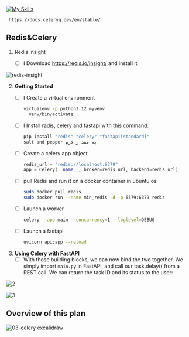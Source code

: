 
[![My Skills](https://skillicons.dev/icons?i=redis)](https://redis.io)
```
 https://docs.celeryq.dev/en/stable/
```


## Redis&Celery
1. Redis insight
    - [ ] I Download https://redis.io/insight/ and install it


![redis-insight](https://github.com/user-attachments/assets/46c23b3a-a4b2-4082-97de-97a24bdef400)



2. **Getting Started**
    - [ ]  I Create a virtual environment 
        
        ```bash
        virtualenv -p python3.12 myvenv
        . venv/bin/activate
        ```
        
    - [ ]  I Install radis, celery and fastapi with this command:
        ```bash
        pip install "redis" "celery" "fastapi[standard]"
        salt and pepper به مقدار لازم
        ```
        
    - [ ]  Create a celery app object 
        
        ```python
        redis_url = "redis://localhost:6379"
        app = Celery(__name__, broker=redis_url, backend=redis_url)
        ```
   - [ ] pull Redis and run it on a docker container in ubuntu os
     ```bash
     sudo docker pull redis
     sudo docker run --name min_redis -d -p 6379:6379 redis
     ```        
    - [ ]  Launch a worker 
        ```bash
        celery --app main --concurrency=1 --loglevel=DEBUG
        ```
     - [ ] Launch a fastapi
       ```bash
       uvicorn api:app --reload
       ```
        
3. **Using Celery with FastAPI**
    - [ ]  With those building blocks, we can now bind the two together. We simply import `main.py` in FastAPI, and call our task.delay() from a REST call. We can return the task ID and its status to the user:

![2](https://github.com/user-attachments/assets/8447da8f-3248-4645-a7db-a0708bbe5717)

![3](https://github.com/user-attachments/assets/fc56f455-401c-408c-94eb-63d9e7e874d0)

## Overview of this plan

![03-celery excalidraw](https://github.com/user-attachments/assets/4dea865a-0bc1-439b-928b-5bfe1700e5da)

          
   
